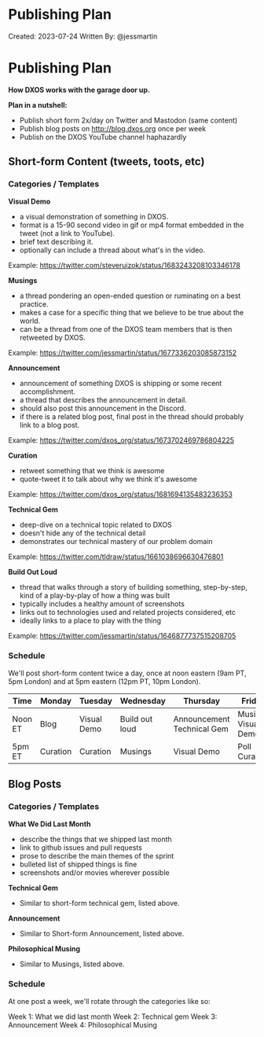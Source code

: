 # Publishing Plan

Created: 2023-07-24
Written By: @jessmartin

# Publishing Plan

**How DXOS works with the garage door up.**

**Plan in a nutshell:**

- Publish short form 2x/day on Twitter and Mastodon (same content)
- Publish blog posts on http://blog.dxos.org once per week
- Publish on the DXOS YouTube channel haphazardly

## Short-form Content (tweets, toots, etc)

### Categories / Templates

**Visual Demo**

- a visual demonstration of something in DXOS.
- format is a 15-90 second video in gif or mp4 format embedded in the tweet (not a link to YouTube).
- brief text describing it.
- optionally can include a thread about what's in the video.

Example: https://twitter.com/steveruizok/status/1683243208103346178

**Musings**

- a thread pondering an open-ended question or ruminating on a best practice.
- makes a case for a specific thing that we believe to be true about the world.
- can be a thread from one of the DXOS team members that is then retweeted by DXOS.

Example: https://twitter.com/jessmartin/status/1677336203085873152

**Announcement**

- announcement of something DXOS is shipping or some recent accomplishment.
- a thread that describes the announcement in detail.
- should also post this announcement in the Discord.
- if there is a related blog post, final post in the thread should probably link to a blog post.

Example: https://twitter.com/dxos_org/status/1673702469786804225

**Curation**

- retweet something that we think is awesome
- quote-tweet it to talk about why we think it's awesome

Example: https://twitter.com/dxos_org/status/1681694135483236353

**Technical Gem**

- deep-dive on a technical topic related to DXOS
- doesn't hide any of the technical detail
- demonstrates our technical mastery of our problem domain

Example: https://twitter.com/tldraw/status/1661038696630476801

**Build Out Loud**

- thread that walks through a story of building something, step-by-step, kind of a play-by-play of how a thing was built
- typically includes a healthy amount of screenshots
- links out to technologies used and related projects considered, etc
- ideally links to a place to play with the thing

Example: https://twitter.com/jessmartin/status/1646877737515208705

### Schedule

We'll post short-form content twice a day, once at noon eastern (9am PT, 5pm London) and at 5pm eastern (12pm PT, 10pm London).

| Time    | Monday   | Tuesday     | Wednesday      | Thursday                       | Friday                 |
| ------- | -------- | ----------- | -------------- | ------------------------------ | ---------------------- |
| Noon ET | Blog     | Visual Demo | Build out loud | Announcement<br/>Technical Gem | Musing<br/>Visual Demo |
| 5pm ET  | Curation | Curation    | Musings        | Visual Demo                    | Poll Curation          |

## Blog Posts

### Categories / Templates

**What We Did Last Month**

- describe the things that we shipped last month
- link to github issues and pull requests
- prose to describe the main themes of the sprint
- bulleted list of shipped things is fine
- screenshots and/or movies wherever possible

**Technical Gem**

- Similar to short-form technical gem, listed above.

**Announcement**

- Similar to Short-form Announcement, listed above.

**Philosophical Musing**

- Similar to Musings, listed above.

### Schedule

At one post a week, we'll rotate through the categories like so:

Week 1: What we did last month
Week 2: Technical gem
Week 3: Announcement
Week 4: Philosophical Musing
